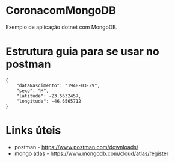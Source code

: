 # CoronacomMongoDB

Exemplo de aplicação dotnet com MongoDB.

 # Estrutura guia para se usar no postman
```
{
	"dataNascimento": "1948-03-29",
	"sexo": "M",
	"latitude": -23.5632457,
	"longitude": -46.6565712
}
```
# Links úteis
- postman - https://www.postman.com/downloads/
- mongo atlas - https://www.mongodb.com/cloud/atlas/register

